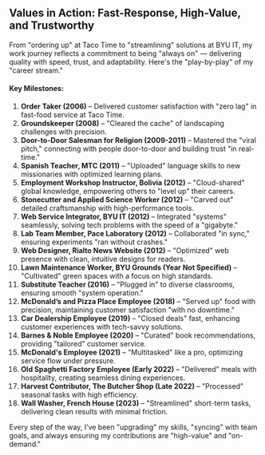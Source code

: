 ## Values in Action: Fast-Response, High-Value, and Trustworthy  
From "ordering up" at Taco Time to "streamlining" solutions at BYU IT, my work journey reflects a commitment to being "always on" — delivering quality with speed, trust, and adaptability. Here's the "play-by-play" of my "career stream."

#### Key Milestones:  
1. **Order Taker (2006)** – Delivered customer satisfaction with "zero lag" in fast-food service at Taco Time.  
2. **Groundskeeper (2008)** – "Cleared the cache" of landscaping challenges with precision.  
3. **Door-to-Door Salesman for Religion (2009-2011)** – Mastered the "viral pitch," connecting with people door-to-door and building trust "in real-time."  
4. **Spanish Teacher, MTC (2011)** – "Uploaded" language skills to new missionaries with optimized learning plans.  
5. **Employment Workshop Instructor, Bolivia (2012)** – "Cloud-shared" global knowledge, empowering others to "level up" their careers.  
6. **Stonecutter and Applied Science Worker (2012)** – "Carved out" detailed craftsmanship with high-performance tools.  
7. **Web Service Integrator, BYU IT (2012)** – Integrated "systems" seamlessly, solving tech problems with the speed of a "gigabyte."  
8. **Lab Team Member, Pace Laboratory (2012)** – Collaborated "in sync," ensuring experiments "ran without crashes."  
9. **Web Designer, Rialto News Website (2012)** – "Optimized" web presence with clean, intuitive designs for readers.  
10. **Lawn Maintenance Worker, BYU Grounds (Year Not Specified)** – "Cultivated" green spaces with a focus on high standards.  
11. **Substitute Teacher (2016)** – "Plugged in" to diverse classrooms, ensuring smooth "system operation."  
12. **McDonald’s and Pizza Place Employee (2018)** – "Served up" food with precision, maintaining customer satisfaction "with no downtime."  
13. **Car Dealership Employee (2019)** – "Closed deals" fast, enhancing customer experiences with tech-savvy solutions.  
14. **Barnes & Noble Employee (2020)** – "Curated" book recommendations, providing "tailored" customer service.  
15. **McDonald's Employee (2021)** – "Multitasked" like a pro, optimizing service flow under pressure.  
16. **Old Spaghetti Factory Employee (Early 2022)** – "Delivered" meals with hospitality, creating seamless dining experiences.  
17. **Harvest Contributor, The Butcher Shop (Late 2022)** – "Processed" seasonal tasks with high efficiency.  
18. **Wall Washer, French House (2023)** – "Streamlined" short-term tasks, delivering clean results with minimal friction.  

Every step of the way, I’ve been "upgrading" my skills, "syncing" with team goals, and always ensuring my contributions are "high-value" and "on-demand."